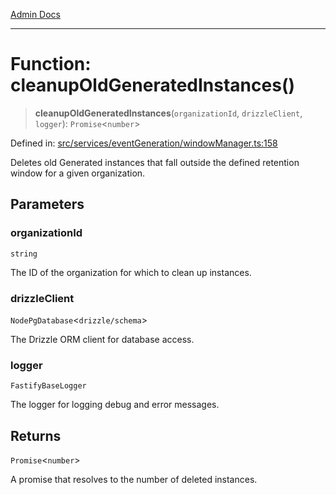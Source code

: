 [Admin Docs](/)

***

# Function: cleanupOldGeneratedInstances()

> **cleanupOldGeneratedInstances**(`organizationId`, `drizzleClient`, `logger`): `Promise`\<`number`\>

Defined in: [src/services/eventGeneration/windowManager.ts:158](https://github.com/Sourya07/talawa-api/blob/583d62db9438de398bb9012a4a2617e2cb268b08/src/services/eventGeneration/windowManager.ts#L158)

Deletes old Generated instances that fall outside the defined retention window
for a given organization.

## Parameters

### organizationId

`string`

The ID of the organization for which to clean up instances.

### drizzleClient

`NodePgDatabase`\<``drizzle/schema``\>

The Drizzle ORM client for database access.

### logger

`FastifyBaseLogger`

The logger for logging debug and error messages.

## Returns

`Promise`\<`number`\>

A promise that resolves to the number of deleted instances.
